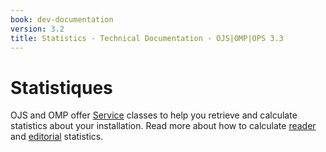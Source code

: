 ```yaml
---
book: dev-documentation
version: 3.2
title: Statistics - Technical Documentation - OJS|OMP|OPS 3.3
---
```


# Statistiques

OJS and OMP offer [Service](architecture-services.md) classes to help you retrieve and calculate statistics about your installation. Read more about how to calculate [reader](statistics-reader) and [editorial](statistics-editorial) statistics.